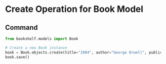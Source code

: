 # Create Operation for Book Model

## Command

```python
from bookshelf.models import Book

# Create a new Book instance
book = Book.objects.create(title="1984", author="George Orwell", publication_year=1949)
book.save()
